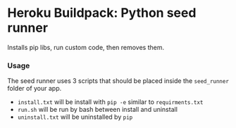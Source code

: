 # Heroku Buildpack: Python seed runner
Installs pip libs, run custom code, then removes them.

### Usage
The seed runner uses 3 scripts that should be placed inside the `seed_runner`
folder of your app.
- `install.txt` will be install with `pip -e` similar to `requirments.txt`
- `run.sh` will be run by bash between install and uninstall
- `uninstall.txt` will be uninstalled by `pip`
